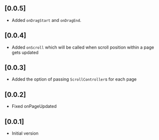 ## [0.0.5]

* Added `onDragStart` and `onDragEnd`.

## [0.0.4]

* Added `onScroll` which will be called when scroll position within a page gets updated

## [0.0.3]

* Added the option of passing `ScrollController`s for each page

## [0.0.2]

* Fixed onPageUpdated

## [0.0.1]

* Initial version
